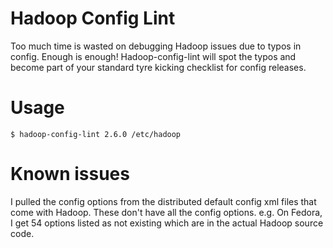 # Hadoop Config Lint
Too much time is wasted on debugging Hadoop issues due to typos in config.
Enough is enough! Hadoop-config-lint will spot the typos and become part of
your standard tyre kicking checklist for config releases.

# Usage
```
$ hadoop-config-lint 2.6.0 /etc/hadoop
```

# Known issues 
I pulled the config options from the distributed default config xml files that
come with Hadoop. These don't have all the config options. e.g.  On Fedora, I
get 54 options listed as not existing which are in the actual Hadoop source
code.

